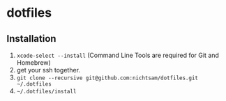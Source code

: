 # dotfiles

## Installation

1. `xcode-select --install` (Command Line Tools are required for Git and Homebrew)
2. get your ssh together.
3. `git clone --recursive git@github.com:nichtsam/dotfiles.git ~/.dotfiles`
4. `~/.dotfiles/install`
